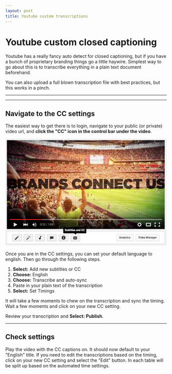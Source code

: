 ```yaml
---
layout: post
title: Youtube custom transcriptions
---
```


# Youtube custom closed captioning

Youtube has a really fancy auto detect for closed captioning, but if you have a bunch of proprietary branding things go a little haywire. Simplest way to go about this is to transcribe everything in a plain text document beforehand.

You can also upload a full blown transcription file with best practices, but this works in a pinch.

***
<hr class="rule">

## Navigate to the CC settings

The easiest way to get there is to login, navigate to your public (or private) video url, and **click the "CC" icon in the control bar under the video**.

![Youtube CC icon](/images/ref/youtube-cc-icon.png)

Once you are in the CC settings, you can set your default language to english. Then go through the following steps.

1. **Select:** Add new subtitles or CC
2. **Choose:** English
3. **Choose:** Transcribe and auto-sync
4. Paste in your plain text of the transcription
5. **Select:** Set Timings

It will take a few moments to chew on the transcription and sync the timing. Wait a few moments and click on your new CC setting.

Review your transcription and **Select: Publish**.

***

## Check settings

Play the video with the CC captions on. It should now default to your "English" title. If you need to edit the transcriptions based on the timing, click on your new CC setting and select the "Edit" button. In each table will be split up based on the automated time settings.
